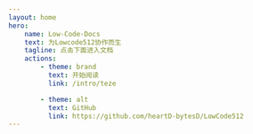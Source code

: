 ```yaml
---
layout: home
hero:
    name: Low-Code-Docs
    text: 为Lowcode512协作而生
    tagline: 点击下面进入文档
    actions:
        - theme: brand
          text: 开始阅读
          link: /intro/teze

        - theme: alt
          text: GitHub
          link: https://github.com/heartD-bytesD/LowCode512
---
```



